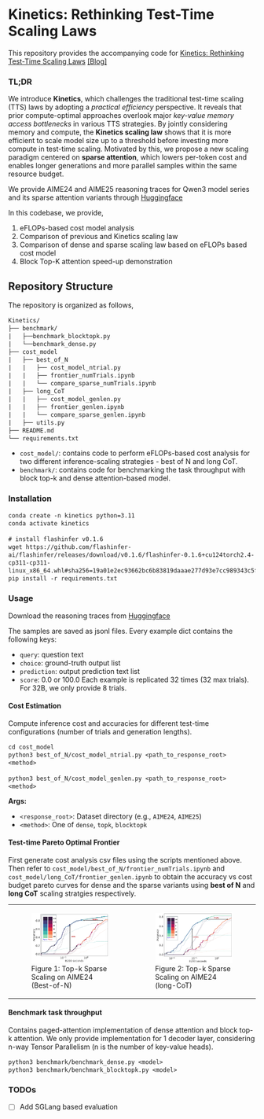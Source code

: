 # Kinetics: Rethinking Test-Time Scaling Laws
This repository provides the accompanying code for [Kinetics: Rethinking Test-Time Scaling Laws](https://arxiv.org/abs/2408.11049) [[Blog]](https://infini-ai-lab.github.io/Kinetics-PR/)

### TL;DR
We introduce **Kinetics**, which challenges the traditional test-time scaling (TTS) laws by adopting a *practical efficiency* perspective. It reveals that prior compute-optimal approaches overlook major *key-value memory access bottlenecks* in various TTS strategies. By jointly considering memory and compute, the **Kinetics scaling law** shows that it is more efficient to scale model size up to a threshold before investing more compute in test-time scaling. Motivated by this, we propose a new scaling paradigm centered on **sparse attention**, which lowers per-token cost and enables longer generations and more parallel samples within the same resource budget. 

We provide AIME24 and AIME25 reasoning traces for Qwen3 model series and its sparse attention variants through [Huggingface](https://huggingface.co/datasets/InfiniAILab/Kinetics-generations)

In this codebase, we provide,
1. eFLOPs-based cost model analysis
2. Comparison of previous and Kinetics scaling law
3. Comparison of dense and sparse scaling law based on eFLOPs based cost model
4. Block Top-K attention speed-up demonstration

## Repository Structure
The repository is organized as follows,

```
Kinetics/
├── benchmark/
|   ├──benchmark_blocktopk.py
|   └──benchmark_dense.py
├── cost_model
|   ├── best_of_N
|   |   ├── cost_model_ntrial.py
|   |   ├── frontier_numTrials.ipynb
|   |   └── compare_sparse_numTrials.ipynb
|   ├── long_CoT
|   |   ├── cost_model_genlen.py
|   |   ├── frontier_genlen.ipynb
|   |   └── compare_sparse_genlen.ipynb
|   ├── utils.py
├── README.md
└── requirements.txt
```
- `cost_model/`: contains code to perform eFLOPs-based cost analysis for two different inference-scaling strategies - best of N and long CoT.
- `benchmark/`: contains code for benchmarking the task throughput with block top-k and dense attention-based model. 

### Installation
```
conda create -n kinetics python=3.11
conda activate kinetics

# install flashinfer v0.1.6
wget https://github.com/flashinfer-ai/flashinfer/releases/download/v0.1.6/flashinfer-0.1.6+cu124torch2.4-cp311-cp311-linux_x86_64.whl#sha256=19a01e2ec93662bc6b83819daaae277d93e7cc989343c5f8940af44a4cb66ba0
pip install -r requirements.txt
```

### Usage
Download the reasoning traces from [Huggingface](https://huggingface.co/datasets/InfiniAILab/Kinetics-generations)

The samples are saved as jsonl files. Every example dict contains the following keys:
- `query`: question text
- `choice`: ground-truth output list
- `prediction`: output prediction text list
- `score`: 0.0 or 100.0
Each example is replicated 32 times (32 max trials). For 32B, we only provide 8 trials.

#### Cost Estimation
Compute inference cost and accuracies for different test-time configurations (number of trials and generation lengths).
```
cd cost_model
python3 best_of_N/cost_model_ntrial.py <path_to_response_root> <method>

python3 best_of_N/cost_model_genlen.py <path_to_response_root> <method>
```
**Args:**
- `<response_root>`: Dataset directory (e.g., `AIME24`, `AIME25`)
- `<method>`: One of `dense`, `topk`, `blocktopk`

#### Test-time Pareto Optimal Frontier
First generate cost analysis csv files using the scripts mentioned above. Then refer to `cost_model/best_of_N/frontier_numTrials.ipynb` and `cost_model/long_CoT/frontier_genlen.ipynb` to obtain the accuracy vs cost budget pareto curves for dense and the sparse variants using **best of N** and **long CoT** scaling stratgies respectively.

<table>
  <tr>
    <td>
      <figure>
        <img src="assets/AIME24-topk-trial.jpg" alt="Kinetics Sparse Scaling (Best-of-N)" width="400">
        <figcaption>Figure 1: Top-k Sparse Scaling on AIME24 (Best-of-N)</figcaption>
      </figure>
    </td>
    <td>
      <figure>
        <img src="assets/AIME24-topk-genlen.jpg" alt="Kinetics Sparse Scaling (long-CoT)" width="400">
        <figcaption>Figure 2: Top-k Sparse Scaling on AIME24 (long-CoT)</figcaption>
      </figure>
    </td>
  </tr>
</table>

#### Benchmark task throughput
Contains paged-attention implementation of dense attention and block top-k attention. We only provide implementation for 1 decoder layer, considering n-way Tensor Parallelism (n is the number of key-value heads).
```
python3 benchmark/benchmark_dense.py <model>
python3 benchmark/benchmark_blocktopk.py <model>
```

### TODOs
- [ ] Add SGLang based evaluation 